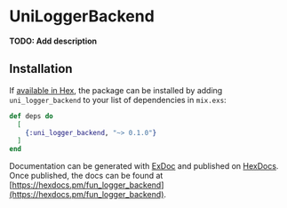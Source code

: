 # UniLoggerBackend

**TODO: Add description**

## Installation

If [available in Hex](https://hex.pm/docs/publish), the package can be installed
by adding `uni_logger_backend` to your list of dependencies in `mix.exs`:

```elixir
def deps do
  [
    {:uni_logger_backend, "~> 0.1.0"}
  ]
end
```

Documentation can be generated with [ExDoc](https://github.com/elixir-lang/ex_doc)
and published on [HexDocs](https://hexdocs.pm). Once published, the docs can
be found at [https://hexdocs.pm/fun_logger_backend](https://hexdocs.pm/fun_logger_backend).

